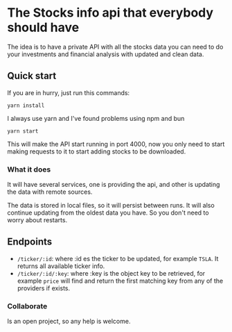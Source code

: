 # The Stocks info api that everybody should have

The idea is to have a private API with all the stocks data you can need to do your investments and financial analysis with updated and clean data.

## Quick start

If you are in hurry, just run this commands:

`yarn install`

I always use yarn and I've found problems using npm and bun

`yarn start`

This will make the API start running in port 4000, now you only need
to start making requests to it to start adding stocks to be downloaded.

### What it does

It will have several services, one is providing the api, and other is updating the data with remote sources.

The data is stored in local files, so it will persist between runs.
It will also continue updating from the oldest data you have.
So you don't need to worry about restarts.

## Endpoints

- `/ticker/:id`: where :id es the ticker to be updated, for example `TSLA`. It returns all available ticker info.
- `/ticker/:id/:key`: where :key is the object key to be retrieved, for example `price` will find and return the first matching key from any of the providers if exists.

### Collaborate

Is an open project, so any help is welcome.
